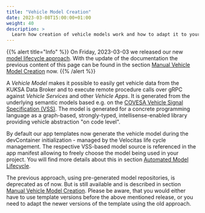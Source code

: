 ```yaml
---
title: "Vehicle Model Creation"
date: 2023-03-08T15:00:00+01:00
weight: 40
description: >
  Learn how creation of vehicle models work and how to adapt it to your needs.
---
```


{{% alert title="Info" %}} On Friday, 2023-03-03 we released our new [model lifecycle approach](automated_model_lifecycle/). With the update of the documentation the previous content of this page can be found in the section [Manual Vehicle Model Creation](manual_model_creation/) now.
{{% /alert %}}

A _Vehicle Model_ makes it possible to easily get vehicle data from the KUKSA Data Broker and to execute remote procedure calls over gRPC against _Vehicle Services_ and other _Vehicle Apps_. It is generated from the underlying semantic models based e.g. on the [COVESA Vehicle Signal Specification (VSS)](https://covesa.github.io/vehicle_signal_specification/). The model is generated for a concrete programming language as a graph-based, strongly-typed, intellisense-enabled library providing vehicle abstraction "on code level".

By default our app templates now generate the vehicle model during the devContainer initialization - managed by the Velocitas life cycle management. The respective VSS-based model source is referenced in the app manifest allowing to freely choose the model being used in your project. You will find more details about this in section [Automated Model Lifecycle](automated_model_lifecycle/).

The previous approach, using pre-generated model repositories, is deprecated as of now. But is still available and is described in section [Manual Vehicle Model Creation](manual_model_creation/). Please be aware, that you would either have to use template versions before the above mentioned release, or you need to adapt the newer versions of the template using the old approach.
